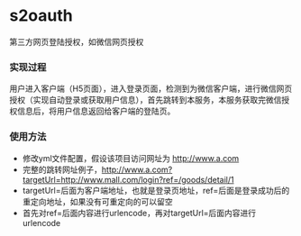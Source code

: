 # s2oauth
第三方网页登陆授权，如微信网页授权
### 实现过程
用户进入客户端（H5页面），进入登录页面，检测到为微信客户端，进行微信网页授权（实现自动登录或获取用户信息），首先跳转到本服务，本服务获取完微信授权信息后，将用户信息返回给客户端的登陆页。

### 使用方法
- 修改yml文件配置，假设该项目访问网址为 http://www.a.com
- 完整的跳转网址例子，http://www.a.com?targetUrl=http://www.mall.com/login?ref=/goods/detail/1
- targetUrl=后面为客户端地址，也就是登录页地址，ref=后面是登录成功后的重定向地址，如果没有可重定向的可以留空
- 首先对ref=后面内容进行urlencode，再对targetUrl=后面内容进行urlencode
